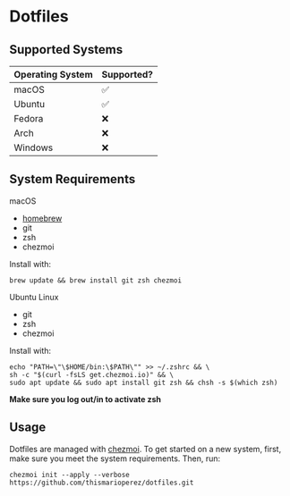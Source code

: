 # Dotfiles

## Supported Systems

| Operating System | Supported? |
| ---------------- | ---------- |
| macOS            | ✅         |
| Ubuntu           | ✅         |
| Fedora           | ❌         |
| Arch             | ❌         |
| Windows          | ❌         |

## System Requirements

macOS

-   [homebrew](https://brew.sh/)
-   git
-   zsh
-   chezmoi

Install with:

```shell
brew update && brew install git zsh chezmoi
```

Ubuntu Linux

-   git
-   zsh
-   chezmoi

Install with:

```shell
echo "PATH=\"\$HOME/bin:\$PATH\"" >> ~/.zshrc && \
sh -c "$(curl -fsLS get.chezmoi.io)" && \
sudo apt update && sudo apt install git zsh && chsh -s $(which zsh)
```

**Make sure you log out/in to activate zsh**

## Usage

Dotfiles are managed with [chezmoi](https://www.chezmoi.io/).
To get started on a new system, first, make sure you meet the system requirements. Then, run:

```
chezmoi init --apply --verbose https://github.com/thismarioperez/dotfiles.git
```
